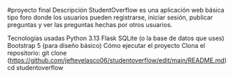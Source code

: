 #proyecto final
Descripción
StudentOverflow es una aplicación web básica tipo foro donde los usuarios pueden registrarse, iniciar sesión, publicar preguntas y ver las preguntas hechas por otros usuarios.

Tecnologías usadas
Python 3.13
Flask
SQLite (o la base de datos que uses)
Bootstrap 5 (para diseño básico)
Cómo ejecutar el proyecto
Clona el repositorio:
git clone (https://github.com/jeftevelasco06/studentoverflow/edit/main/README.md)
cd studentoverflow
